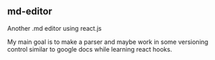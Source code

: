 ## md-editor

Another .md editor using react.js

My main goal is to make a parser and maybe work in some versioning control similar to google docs while learning react hooks.
